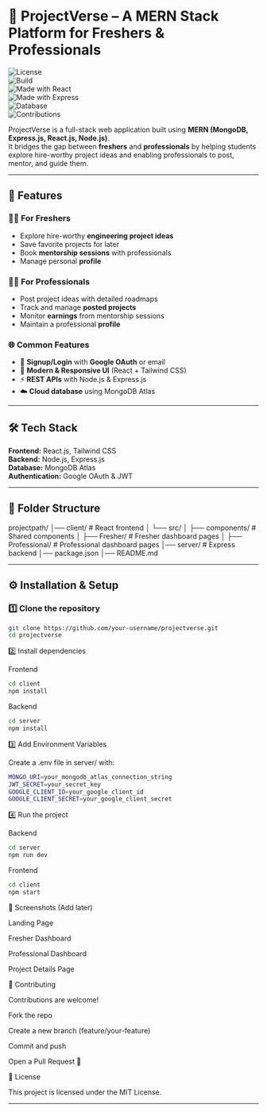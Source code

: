 # 📘 ProjectVerse – A MERN Stack Platform for Freshers & Professionals  

![License](https://img.shields.io/badge/License-MIT-green.svg)  
![Build](https://img.shields.io/badge/Build-Passing-brightgreen.svg)  
![Made with React](https://img.shields.io/badge/Frontend-React-blue)  
![Made with Express](https://img.shields.io/badge/Backend-Express-lightgrey)  
![Database](https://img.shields.io/badge/Database-MongoDB-green)  
![Contributions](https://img.shields.io/badge/Contributions-Welcome-orange)  

ProjectVerse is a full-stack web application built using **MERN (MongoDB, Express.js, React.js, Node.js)**.  
It bridges the gap between **freshers** and **professionals** by helping students explore hire-worthy project ideas and enabling professionals to post, mentor, and guide them.  

---

## 🚀 Features  

### 👨‍🎓 For Freshers  
- Explore hire-worthy **engineering project ideas**  
- Save favorite projects for later  
- Book **mentorship sessions** with professionals  
- Manage personal **profile**  

### 👨‍💼 For Professionals  
- Post project ideas with detailed roadmaps  
- Track and manage **posted projects**  
- Monitor **earnings** from mentorship sessions  
- Maintain a professional **profile**  

### 🌐 Common Features  
- 🔐 **Signup/Login** with **Google OAuth** or email  
- 🎨 **Modern & Responsive UI** (React + Tailwind CSS)  
- ⚡ **REST APIs** with Node.js & Express.js  
- ☁️ **Cloud database** using MongoDB Atlas  

---

## 🛠️ Tech Stack  

**Frontend:** React.js, Tailwind CSS  
**Backend:** Node.js, Express.js  
**Database:** MongoDB Atlas  
**Authentication:** Google OAuth & JWT  

---

## 📂 Folder Structure  
projectpath/
│── client/ # React frontend
│ └── src/
│ ├── components/ # Shared components
│ ├── Fresher/ # Fresher dashboard pages
│ ├── Professional/ # Professional dashboard pages
│── server/ # Express backend
│── package.json
│── README.md


---

## ⚙️ Installation & Setup  

### 1️⃣ Clone the repository  
```bash
git clone https://github.com/your-username/projectverse.git
cd projectverse
```

2️⃣ Install dependencies

Frontend
```bash
cd client
npm install
```

Backend
```bash
cd server
npm install
```
3️⃣ Add Environment Variables

Create a .env file in server/ with:
```bash
MONGO_URI=your_mongodb_atlas_connection_string
JWT_SECRET=your_secret_key
GOOGLE_CLIENT_ID=your_google_client_id
GOOGLE_CLIENT_SECRET=your_google_client_secret
```
4️⃣ Run the project

Backend
```bash
cd server
npm run dev
```

Frontend
```bash
cd client
npm start
```
📸 Screenshots (Add later)

Landing Page

Fresher Dashboard

Professional Dashboard

Project Details Page

🤝 Contributing

Contributions are welcome!

Fork the repo

Create a new branch (feature/your-feature)

Commit and push

Open a Pull Request 🎉

📜 License

This project is licensed under the MIT License.


---
